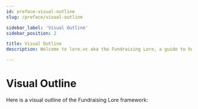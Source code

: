 ```yaml
---
id: preface-visual-outline
slug: /preface/visual-outline

sidebar_label: 'Visual Outline'
sidebar_position: 2

title: Visual Outline
description: Welcome to lore.vc aka the Fundraising Lore, a guide to help founder CEOs successfully raise early-stage VC financing from Silicon Valley investors

---
```


# Visual Outline

Here is a visual outline of the Fundraising Lore framework:
